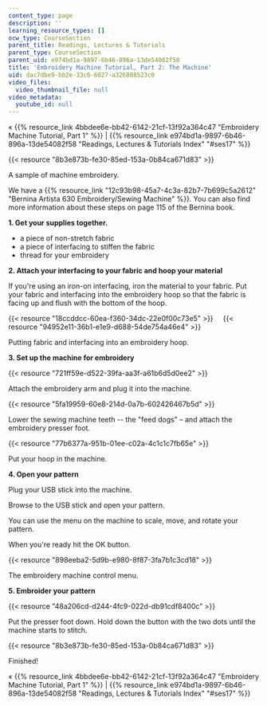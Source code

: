 ```yaml
---
content_type: page
description: ''
learning_resource_types: []
ocw_type: CourseSection
parent_title: Readings, Lectures & Tutorials
parent_type: CourseSection
parent_uid: e974bd1a-9897-6b46-896a-13de54082f58
title: 'Embroidery Machine Tutorial, Part 2: The Machine'
uid: dac7dbe9-bb2e-33c6-6027-a326888523c0
video_files:
  video_thumbnail_file: null
video_metadata:
  youtube_id: null
---
```


« {{% resource_link 4bbdee6e-bb42-6142-21cf-13f92a364c47 "Embroidery Machine Tutorial, Part 1" %}} | {{% resource_link e974bd1a-9897-6b46-896a-13de54082f58 "Readings, Lectures & Tutorials Index" "#ses17" %}}

{{< resource "8b3e873b-fe30-85ed-153a-0b84ca671d83" >}}

A sample of machine embroidery.

We have a {{% resource_link "12c93b98-45a7-4c3a-82b7-7b699c5a2612" "Bernina Artista 630 Embroidery/Sewing Machine" %}}. You can also find more information about these steps on page 115 of the Bernina book.

**1\. Get your supplies together.**

*   a piece of non-stretch fabric
*   a piece of interfacing to stiffen the fabric
*   thread for your embroidery

**2\. Attach your interfacing to your fabric and hoop your material**

If you're using an iron-on interfacing, iron the material to your fabric. Put your fabric and interfacing into the embroidery hoop so that the fabric is facing up and flush with the bottom of the hoop.

{{< resource "18ccddcc-60ea-f360-34dc-22e0f00c73e5" >}}     {{< resource "94952e11-36b1-e1e9-d688-54de754a46e4" >}}

Putting fabric and interfacing into an embroidery hoop.

**3\. Set up the machine for embroidery**

{{< resource "721ff59e-d522-39fa-aa3f-a61b6d5d0ee2" >}}

Attach the embroidery arm and plug it into the machine.

{{< resource "5fa19959-60e8-214d-0a7b-602426467b5d" >}}

Lower the sewing machine teeth -- the "feed dogs" – and attach the embroidery presser foot.

{{< resource "77b6377a-951b-01ee-c02a-4c1c1c7fb65e" >}}

Put your hoop in the machine.

**4\. Open your pattern**

Plug your USB stick into the machine.

Browse to the USB stick and open your pattern.

You can use the menu on the machine to scale, move, and rotate your pattern.

When you're ready hit the OK button.

{{< resource "898eeba2-5d9b-e980-8f87-3fa7b1c3cd18" >}}

The embroidery machine control menu.

**5\. Embroider your pattern**

{{< resource "48a206cd-d244-4fc9-022d-db91cdf8400c" >}}

Put the presser foot down. Hold down the button with the two dots until the machine starts to stitch.

{{< resource "8b3e873b-fe30-85ed-153a-0b84ca671d83" >}}

Finished!

« {{% resource_link 4bbdee6e-bb42-6142-21cf-13f92a364c47 "Embroidery Machine Tutorial, Part 1" %}} | {{% resource_link e974bd1a-9897-6b46-896a-13de54082f58 "Readings, Lectures & Tutorials Index" "#ses17" %}}